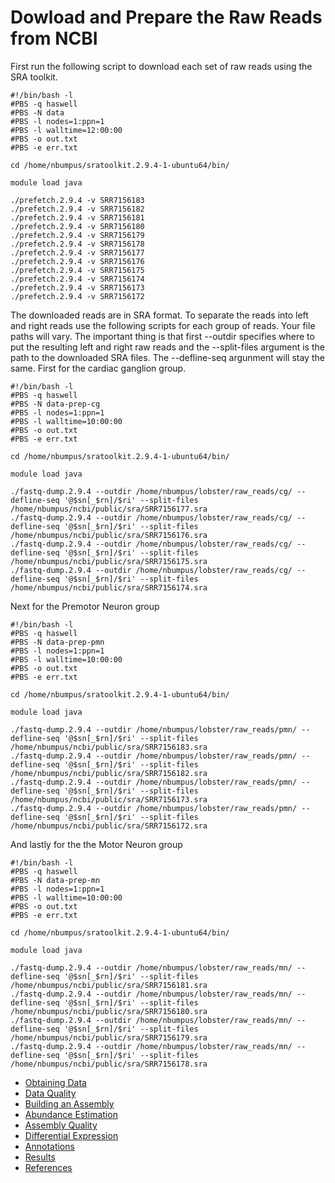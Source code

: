 <h1 align="center>Scripts Used for Lobster Assembly</h1>

<h2 align="center">Dowload and Prepare the Raw Reads from NCBI</h2>

<p>First run the following script to download each set of raw reads using the SRA toolkit.</p>

```
#!/bin/bash -l
#PBS -q haswell
#PBS -N data
#PBS -l nodes=1:ppn=1
#PBS -l walltime=12:00:00
#PBS -o out.txt
#PBS -e err.txt

cd /home/nbumpus/sratoolkit.2.9.4-1-ubuntu64/bin/

module load java

./prefetch.2.9.4 -v SRR7156183
./prefetch.2.9.4 -v SRR7156182
./prefetch.2.9.4 -v SRR7156181
./prefetch.2.9.4 -v SRR7156180
./prefetch.2.9.4 -v SRR7156179
./prefetch.2.9.4 -v SRR7156178
./prefetch.2.9.4 -v SRR7156177
./prefetch.2.9.4 -v SRR7156176
./prefetch.2.9.4 -v SRR7156175
./prefetch.2.9.4 -v SRR7156174
./prefetch.2.9.4 -v SRR7156173
./prefetch.2.9.4 -v SRR7156172
```
<p>The downloaded reads are in SRA format.  To separate the reads into left and right reads use the following scripts for each group of reads. Your file paths will vary.  The important thing is that first --outdir specifies where to put the resulting left and right raw reads and the --split-files argument is the path to the downloaded SRA files.  The --defline-seq argunment will stay the same. First for the cardiac ganglion group.</p>

```
#!/bin/bash -l
#PBS -q haswell
#PBS -N data-prep-cg
#PBS -l nodes=1:ppn=1
#PBS -l walltime=10:00:00
#PBS -o out.txt
#PBS -e err.txt

cd /home/nbumpus/sratoolkit.2.9.4-1-ubuntu64/bin/

module load java

./fastq-dump.2.9.4 --outdir /home/nbumpus/lobster/raw_reads/cg/ --defline-seq '@$sn[_$rn]/$ri' --split-files /home/nbumpus/ncbi/public/sra/SRR7156177.sra
./fastq-dump.2.9.4 --outdir /home/nbumpus/lobster/raw_reads/cg/ --defline-seq '@$sn[_$rn]/$ri' --split-files /home/nbumpus/ncbi/public/sra/SRR7156176.sra
./fastq-dump.2.9.4 --outdir /home/nbumpus/lobster/raw_reads/cg/ --defline-seq '@$sn[_$rn]/$ri' --split-files /home/nbumpus/ncbi/public/sra/SRR7156175.sra
./fastq-dump.2.9.4 --outdir /home/nbumpus/lobster/raw_reads/cg/ --defline-seq '@$sn[_$rn]/$ri' --split-files /home/nbumpus/ncbi/public/sra/SRR7156174.sra
```
<p>Next for the Premotor Neuron group</p>

```
#!/bin/bash -l
#PBS -q haswell
#PBS -N data-prep-pmn
#PBS -l nodes=1:ppn=1
#PBS -l walltime=10:00:00
#PBS -o out.txt
#PBS -e err.txt

cd /home/nbumpus/sratoolkit.2.9.4-1-ubuntu64/bin/

module load java

./fastq-dump.2.9.4 --outdir /home/nbumpus/lobster/raw_reads/pmn/ --defline-seq '@$sn[_$rn]/$ri' --split-files /home/nbumpus/ncbi/public/sra/SRR7156183.sra
./fastq-dump.2.9.4 --outdir /home/nbumpus/lobster/raw_reads/pmn/ --defline-seq '@$sn[_$rn]/$ri' --split-files /home/nbumpus/ncbi/public/sra/SRR7156182.sra
./fastq-dump.2.9.4 --outdir /home/nbumpus/lobster/raw_reads/pmn/ --defline-seq '@$sn[_$rn]/$ri' --split-files /home/nbumpus/ncbi/public/sra/SRR7156173.sra
./fastq-dump.2.9.4 --outdir /home/nbumpus/lobster/raw_reads/pmn/ --defline-seq '@$sn[_$rn]/$ri' --split-files /home/nbumpus/ncbi/public/sra/SRR7156172.sra
```

<p>And lastly for the the Motor Neuron group</p>

```
#!/bin/bash -l
#PBS -q haswell
#PBS -N data-prep-mn
#PBS -l nodes=1:ppn=1
#PBS -l walltime=10:00:00
#PBS -o out.txt
#PBS -e err.txt

cd /home/nbumpus/sratoolkit.2.9.4-1-ubuntu64/bin/

module load java

./fastq-dump.2.9.4 --outdir /home/nbumpus/lobster/raw_reads/mn/ --defline-seq '@$sn[_$rn]/$ri' --split-files /home/nbumpus/ncbi/public/sra/SRR7156181.sra
./fastq-dump.2.9.4 --outdir /home/nbumpus/lobster/raw_reads/mn/ --defline-seq '@$sn[_$rn]/$ri' --split-files /home/nbumpus/ncbi/public/sra/SRR7156180.sra
./fastq-dump.2.9.4 --outdir /home/nbumpus/lobster/raw_reads/mn/ --defline-seq '@$sn[_$rn]/$ri' --split-files /home/nbumpus/ncbi/public/sra/SRR7156179.sra
./fastq-dump.2.9.4 --outdir /home/nbumpus/lobster/raw_reads/mn/ --defline-seq '@$sn[_$rn]/$ri' --split-files /home/nbumpus/ncbi/public/sra/SRR7156178.sra
```

* [Obtaining Data](data.md)
* [Data Quality](dataqc.md)
* [Building an Assembly](assembly.md)
* [Abundance Estimation](abundance.md)
* [Assembly Quality](assemblyqc.md)
* [Differential Expression](DE.md)
* [Annotations](annotations.md)
* [Results](results.md)
* [References](references.md)

